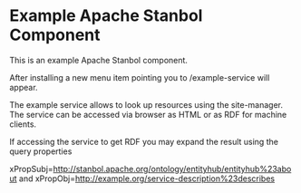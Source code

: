 Example Apache Stanbol Component
===========

This is an example Apache Stanbol component.

After installing a new menu item pointing you to /example-service will appear.

The example service allows to look up resources using the site-manager. The 
service can be accessed via browser as HTML or as RDF for machine clients.

If accessing the service to get RDF you may expand the result using the query properties

xPropSubj=http://stanbol.apache.org/ontology/entityhub/entityhub%23about
and 
xPropObj=http://example.org/service-description%23describes
